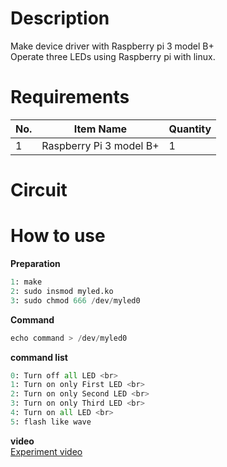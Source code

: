 # Description
Make device driver with Raspberry pi 3 model B+ <br>
Operate three LEDs using Raspberry pi with linux.

# Requirements

|No.|Item Name|Quantity|
|---|---|---|
|1|Raspberry Pi 3 model B+|1|

# Circuit


# How to use
**Preparation**
```python
1: make
2: sudo insmod myled.ko
3: sudo chmod 666 /dev/myled0 
```
**Command**
```python
echo command > /dev/myled0
```

**command list** <br>
```python
0: Turn off all LED <br>
1: Turn on only First LED <br>
2: Turn on only Second LED <br>
3: Turn on only Third LED <br>
4: Turn on all LED <br>
5: flash like wave
```

**video** <br>
[Experiment video]()
